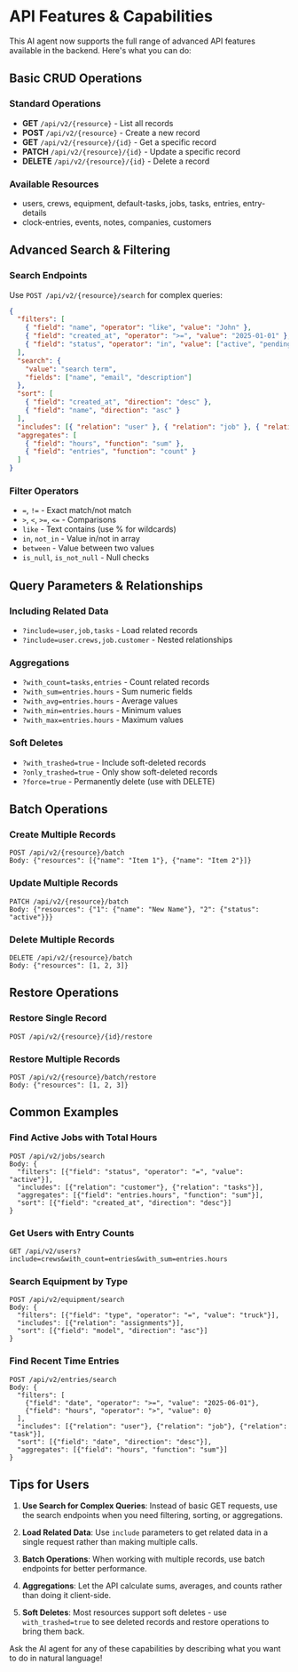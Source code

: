 # API Features & Capabilities

This AI agent now supports the full range of advanced API features available in the backend. Here's what you can do:

## Basic CRUD Operations

### Standard Operations

- **GET** `/api/v2/{resource}` - List all records
- **POST** `/api/v2/{resource}` - Create a new record
- **GET** `/api/v2/{resource}/{id}` - Get a specific record
- **PATCH** `/api/v2/{resource}/{id}` - Update a specific record
- **DELETE** `/api/v2/{resource}/{id}` - Delete a record

### Available Resources

- users, crews, equipment, default-tasks, jobs, tasks, entries, entry-details
- clock-entries, events, notes, companies, customers

## Advanced Search & Filtering

### Search Endpoints

Use `POST /api/v2/{resource}/search` for complex queries:

```json
{
  "filters": [
    { "field": "name", "operator": "like", "value": "John" },
    { "field": "created_at", "operator": ">=", "value": "2025-01-01" },
    { "field": "status", "operator": "in", "value": ["active", "pending"] }
  ],
  "search": {
    "value": "search term",
    "fields": ["name", "email", "description"]
  },
  "sort": [
    { "field": "created_at", "direction": "desc" },
    { "field": "name", "direction": "asc" }
  ],
  "includes": [{ "relation": "user" }, { "relation": "job" }, { "relation": "tasks" }],
  "aggregates": [
    { "field": "hours", "function": "sum" },
    { "field": "entries", "function": "count" }
  ]
}
```

### Filter Operators

- `=`, `!=` - Exact match/not match
- `>`, `<`, `>=`, `<=` - Comparisons
- `like` - Text contains (use % for wildcards)
- `in`, `not_in` - Value in/not in array
- `between` - Value between two values
- `is_null`, `is_not_null` - Null checks

## Query Parameters & Relationships

### Including Related Data

- `?include=user,job,tasks` - Load related records
- `?include=user.crews,job.customer` - Nested relationships

### Aggregations

- `?with_count=tasks,entries` - Count related records
- `?with_sum=entries.hours` - Sum numeric fields
- `?with_avg=entries.hours` - Average values
- `?with_min=entries.hours` - Minimum values
- `?with_max=entries.hours` - Maximum values

### Soft Deletes

- `?with_trashed=true` - Include soft-deleted records
- `?only_trashed=true` - Only show soft-deleted records
- `?force=true` - Permanently delete (use with DELETE)

## Batch Operations

### Create Multiple Records

```
POST /api/v2/{resource}/batch
Body: {"resources": [{"name": "Item 1"}, {"name": "Item 2"}]}
```

### Update Multiple Records

```
PATCH /api/v2/{resource}/batch
Body: {"resources": {"1": {"name": "New Name"}, "2": {"status": "active"}}}
```

### Delete Multiple Records

```
DELETE /api/v2/{resource}/batch
Body: {"resources": [1, 2, 3]}
```

## Restore Operations

### Restore Single Record

```
POST /api/v2/{resource}/{id}/restore
```

### Restore Multiple Records

```
POST /api/v2/{resource}/batch/restore
Body: {"resources": [1, 2, 3]}
```

## Common Examples

### Find Active Jobs with Total Hours

```
POST /api/v2/jobs/search
Body: {
  "filters": [{"field": "status", "operator": "=", "value": "active"}],
  "includes": [{"relation": "customer"}, {"relation": "tasks"}],
  "aggregates": [{"field": "entries.hours", "function": "sum"}],
  "sort": [{"field": "created_at", "direction": "desc"}]
}
```

### Get Users with Entry Counts

```
GET /api/v2/users?include=crews&with_count=entries&with_sum=entries.hours
```

### Search Equipment by Type

```
POST /api/v2/equipment/search
Body: {
  "filters": [{"field": "type", "operator": "=", "value": "truck"}],
  "includes": [{"relation": "assignments"}],
  "sort": [{"field": "model", "direction": "asc"}]
}
```

### Find Recent Time Entries

```
POST /api/v2/entries/search
Body: {
  "filters": [
    {"field": "date", "operator": ">=", "value": "2025-06-01"},
    {"field": "hours", "operator": ">", "value": 0}
  ],
  "includes": [{"relation": "user"}, {"relation": "job"}, {"relation": "task"}],
  "sort": [{"field": "date", "direction": "desc"}],
  "aggregates": [{"field": "hours", "function": "sum"}]
}
```

## Tips for Users

1. **Use Search for Complex Queries**: Instead of basic GET requests, use the search endpoints when you need filtering, sorting, or aggregations.

2. **Load Related Data**: Use `include` parameters to get related data in a single request rather than making multiple calls.

3. **Batch Operations**: When working with multiple records, use batch endpoints for better performance.

4. **Aggregations**: Let the API calculate sums, averages, and counts rather than doing it client-side.

5. **Soft Deletes**: Most resources support soft deletes - use `with_trashed=true` to see deleted records and restore operations to bring them back.

Ask the AI agent for any of these capabilities by describing what you want to do in natural language!
